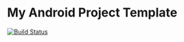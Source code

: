 # My Android Project Template

[![Build Status](https://travis-ci.org/danke77/MyAndroidProjectTemplate.svg?branch=common)](https://travis-ci.org/danke77/MyAndroidProjectTemplate)